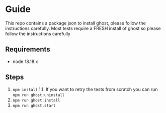 # Guide

This repo contains a package json to install ghost, please follow the instructions carefully. Most tests require a FRESH install of ghost so please follow the instructions carefully

## Requirements

- node 18.18.x

## Steps 

1. `npm install`
  1.1. If you want to retry the tests from scratch you can run `npm run ghost:uninstall` 
2. `npm run ghost:install`
3. `npm run ghost:start`

